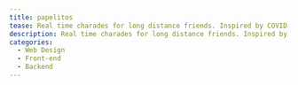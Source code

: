 ```yaml
---
title: papelitos
tease: Real time charades for long distance friends. Inspired by COVID-19.
description: Real time charades for long distance friends. Inspired by COVID-19.
categories:
  - Web Design
  - Front-end
  - Backend
---
```

